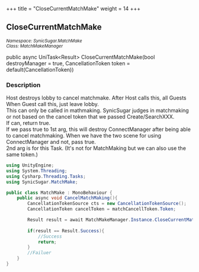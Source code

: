 +++
title = "CloseCurrentMatchMake"
weight = 14
+++
## CloseCurrentMatchMake
<small>*Namespace: SynicSugar.MatchMake* <br>
*Class: MatchMakeManager* </small>

public async UniTask&lt;Result&gt; CloseCurrentMatchMake(bool destroyManager = true, CancellationToken token = default(CancellationToken))


### Description
Host destroys lobby to cancel matchmake. After Host calls this, all Guests
When Guest call this, just leave lobby.<br>
This can only be called in mathmaking. SynicSugar judges in matchmaking or not based on the cancel token that we passed Create/SearchXXX.<br>
If can, return true.<br>
If we pass true to 1st arg, this will destroy ConnectManager after being able to cancel matchmaking. When we have the two scene for using ConnectManager and not, pass true.<br>
2nd arg is for this Task. (It's not for MatchMaking but we can also use the same token.)<br>


```cs
using UnityEngine;
using System.Threading;
using Cysharp.Threading.Tasks;
using SynicSugar.MatchMake;

public class MatchMake : MonoBehaviour {
    public async void CancelMatchMaking(){
        CancellationTokenSource cts = new CancellationTokenSource();
        CancellationToken cancelToken = matchCancellToken.Token;

        Result result = await MatchMakeManager.Instance.CloseCurrentMatchMake(true, cancelToken);
        
        if(result == Result.Success){
            //Success
            return;
        }
        //Failuer
    }
}
```